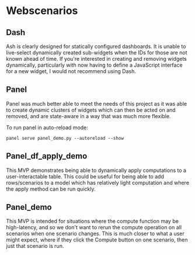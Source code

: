 # Webscenarios

## Dash
Ash is clearly designed for statically configured dashboards. It is unable to live-select dynamically created 
sub-widgets when the IDs for those are not known ahead of time. If you're interested in creating and removing 
widgets dynamically, particularly with now having to define a JavaScript interface for a new widget, 
I would not recommend using Dash.

## Panel

Panel was much better able to meet the needs of this project as it was able to create dynamic clusters of widgets 
which can then be acted on and removed, and are state-aware in a way that was much more flexible. 

To run panel in auto-reload mode:
```
panel serve panel_demo.py --autoreload --show
```

## Panel_df_apply_demo

This MVP demonstrates being able to dynamically apply computations to a user-interactable table. 
This could be useful for being able to add rows/scenarios to a model which has relatively light computation and 
where the apply method can be run quickly. 

## Panel_demo

This MVP is intended for situations where the compute function may be high-latency, 
and so we don't want to rerun the compute operation on all scenarios when one scenario changes. 
This is much closer to what a user might expect, where if they click the Compute button on one scenario, then just 
that scenario is run.